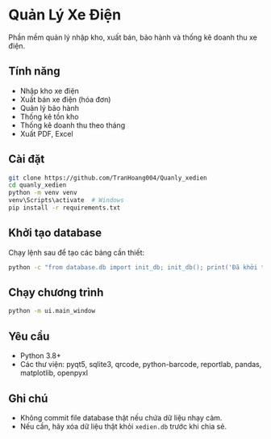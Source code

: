 # Quản Lý Xe Điện

Phần mềm quản lý nhập kho, xuất bán, bảo hành và thống kê doanh thu xe điện.

## Tính năng

- Nhập kho xe điện
- Xuất bán xe điện (hóa đơn)
- Quản lý bảo hành
- Thống kê tồn kho
- Thống kê doanh thu theo tháng
- Xuất PDF, Excel

## Cài đặt

```bash
git clone https://github.com/TranHoang004/Quanly_xedien
cd quanly_xedien
python -m venv venv
venv\Scripts\activate  # Windows
pip install -r requirements.txt
```

## Khởi tạo database

Chạy lệnh sau để tạo các bảng cần thiết:

```bash
python -c "from database.db import init_db; init_db(); print('Đã khởi tạo database!')"
```

## Chạy chương trình

```bash
python -m ui.main_window
```

## Yêu cầu

- Python 3.8+
- Các thư viện: pyqt5, sqlite3, qrcode, python-barcode, reportlab, pandas, matplotlib, openpyxl

## Ghi chú

- Không commit file database thật nếu chứa dữ liệu nhạy cảm.
- Nếu cần, hãy xóa dữ liệu thật khỏi `xedien.db` trước khi chia sẻ.
